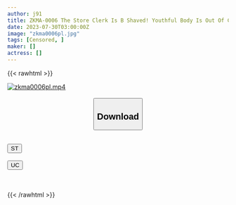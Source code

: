```yaml
---
author: j91
title: ZKMA-0006 The Store Clerk Is B Shaved! Youthful Body Is Out Of Control, So It’s Inevitable! / Non
date: 2023-07-30T03:00:00Z
image: "zkma0006pl.jpg"
tags: [Censored, ]
maker: []
actress: []
---
```



{{< rawhtml >}}

<div class="video" data-videoid="17WK7bYo21seeZg">
    <a href="javascript:;">
        <img src="https://my.j91.asia/posts/zkma0006pl/zkma0006pl.jpg" width="WIDTH" height="HEIGHT" alt="zkma0006pl.mp4" loading="lazy">
    </a>
</div>

<script type="text/javascript" src="https://j91.asia/asset/on-demand-st.js"></script>

<br>
  <link rel="stylesheet" href="https://j91.asia/asset/bs5.css">
  
  <center>
  <button class="btn btn-primary" type="button" data-bs-toggle="collapse" data-bs-target=".multi-collapse" aria-expanded="false" aria-controls="multiCollapseExample1 multiCollapseExample2"><h2>Download</h2></button></center>
</p>
<div class="row">
  <div class="col">
    <div class="collapse multi-collapse" id="multiCollapseExample1">
      <div class="card card-body">
	      	      <br>
<div class="buttons">  
<a href="https://streamtape.to/v/17WK7bYo21seeZg"><button class="btn-hover color-3"><i class="fa fa-download"></i> ST</button></a></div>
    </div>
  </div>
</div>
  <div class="col">
    <div class="collapse multi-collapse" id="multiCollapseExample2">
      <div class="card card-body">
	      <br>
<div class="buttons">
    <a href="https://userscloud.com/taz3yvwwwlmj"><button class="btn-hover color-9"><i class="fa fa-download"></i> UC</button></a></div>
<br><br>
      </div>
    </div>
  </div>
</div>

{{< /rawhtml >}}